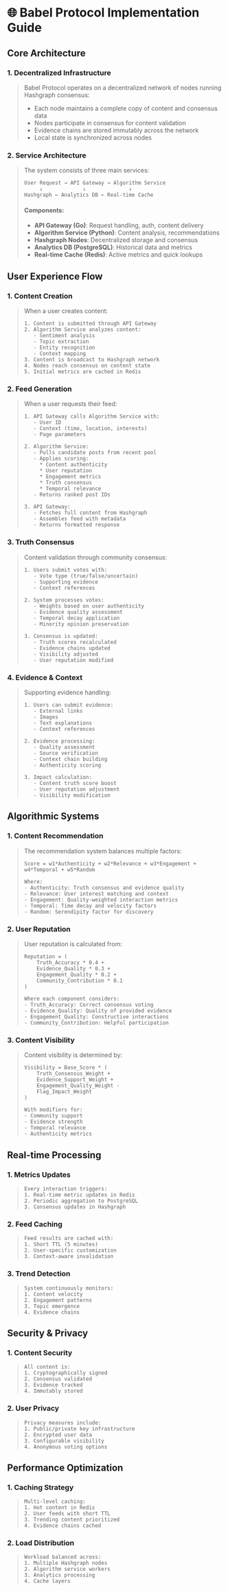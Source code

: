 # 🌐 Babel Protocol Implementation Guide

## Core Architecture

### 1. Decentralized Infrastructure
> Babel Protocol operates on a decentralized network of nodes running Hashgraph consensus:
> - Each node maintains a complete copy of content and consensus data
> - Nodes participate in consensus for content validation
> - Evidence chains are stored immutably across the network
> - Local state is synchronized across nodes

### 2. Service Architecture
> The system consists of three main services:
> ```
> User Request → API Gateway → Algorithm Service
>      ↓             ↓              ↓
> Hashgraph ← Analytics DB ← Real-time Cache
> ```
> 
> #### Components:
> - **API Gateway (Go)**: Request handling, auth, content delivery
> - **Algorithm Service (Python)**: Content analysis, recommendations
> - **Hashgraph Nodes**: Decentralized storage and consensus
> - **Analytics DB (PostgreSQL)**: Historical data and metrics
> - **Real-time Cache (Redis)**: Active metrics and quick lookups

## User Experience Flow

### 1. Content Creation
> When a user creates content:
> ```
> 1. Content is submitted through API Gateway
> 2. Algorithm Service analyzes content:
>    - Sentiment analysis
>    - Topic extraction
>    - Entity recognition
>    - Context mapping
> 3. Content is broadcast to Hashgraph network
> 4. Nodes reach consensus on content state
> 5. Initial metrics are cached in Redis
> ```

### 2. Feed Generation
> When a user requests their feed:
> ```
> 1. API Gateway calls Algorithm Service with:
>    - User ID
>    - Context (time, location, interests)
>    - Page parameters
> 
> 2. Algorithm Service:
>    - Pulls candidate posts from recent pool
>    - Applies scoring:
>      * Content authenticity
>      * User reputation
>      * Engagement metrics
>      * Truth consensus
>      * Temporal relevance
>    - Returns ranked post IDs
> 
> 3. API Gateway:
>    - Fetches full content from Hashgraph
>    - Assembles feed with metadata
>    - Returns formatted response
> ```

### 3. Truth Consensus
> Content validation through community consensus:
> ```
> 1. Users submit votes with:
>    - Vote type (true/false/uncertain)
>    - Supporting evidence
>    - Context references
> 
> 2. System processes votes:
>    - Weights based on user authenticity
>    - Evidence quality assessment
>    - Temporal decay application
>    - Minority opinion preservation
> 
> 3. Consensus is updated:
>    - Truth scores recalculated
>    - Evidence chains updated
>    - Visibility adjusted
>    - User reputation modified
> ```

### 4. Evidence & Context
> Supporting evidence handling:
> ```
> 1. Users can submit evidence:
>    - External links
>    - Images
>    - Text explanations
>    - Context references
> 
> 2. Evidence processing:
>    - Quality assessment
>    - Source verification
>    - Context chain building
>    - Authenticity scoring
> 
> 3. Impact calculation:
>    - Content truth score boost
>    - User reputation adjustment
>    - Visibility modification
> ```

## Algorithmic Systems

### 1. Content Recommendation
> The recommendation system balances multiple factors:
> ```
> Score = w1*Authenticity + w2*Relevance + w3*Engagement + w4*Temporal + w5*Random
> 
> Where:
> - Authenticity: Truth consensus and evidence quality
> - Relevance: User interest matching and context
> - Engagement: Quality-weighted interaction metrics
> - Temporal: Time decay and velocity factors
> - Random: Serendipity factor for discovery
> ```

### 2. User Reputation
> User reputation is calculated from:
> ```
> Reputation = (
>     Truth_Accuracy * 0.4 +
>     Evidence_Quality * 0.3 +
>     Engagement_Quality * 0.2 +
>     Community_Contribution * 0.1
> )
> 
> Where each component considers:
> - Truth_Accuracy: Correct consensus voting
> - Evidence_Quality: Quality of provided evidence
> - Engagement_Quality: Constructive interactions
> - Community_Contribution: Helpful participation
> ```

### 3. Content Visibility
> Content visibility is determined by:
> ```
> Visibility = Base_Score * (
>     Truth_Consensus_Weight +
>     Evidence_Support_Weight +
>     Engagement_Quality_Weight -
>     Flag_Impact_Weight
> )
> 
> With modifiers for:
> - Community support
> - Evidence strength
> - Temporal relevance
> - Authenticity metrics
> ```

## Real-time Processing

### 1. Metrics Updates
> ```
> Every interaction triggers:
> 1. Real-time metric updates in Redis
> 2. Periodic aggregation to PostgreSQL
> 3. Consensus updates in Hashgraph
> ```

### 2. Feed Caching
> ```
> Feed results are cached with:
> 1. Short TTL (5 minutes)
> 2. User-specific customization
> 3. Context-aware invalidation
> ```

### 3. Trend Detection
> ```
> System continuously monitors:
> 1. Content velocity
> 2. Engagement patterns
> 3. Topic emergence
> 4. Evidence chains
> ```

## Security & Privacy

### 1. Content Security
> ```
> All content is:
> 1. Cryptographically signed
> 2. Consensus validated
> 3. Evidence tracked
> 4. Immutably stored
> ```

### 2. User Privacy
> ```
> Privacy measures include:
> 1. Public/private key infrastructure
> 2. Encrypted user data
> 3. Configurable visibility
> 4. Anonymous voting options
> ```

## Performance Optimization

### 1. Caching Strategy
> ```
> Multi-level caching:
> 1. Hot content in Redis
> 2. User feeds with short TTL
> 3. Trending content prioritized
> 4. Evidence chains cached
> ```

### 2. Load Distribution
> ```
> Workload balanced across:
> 1. Multiple Hashgraph nodes
> 2. Algorithm service workers
> 3. Analytics processing
> 4. Cache layers
> ``` 